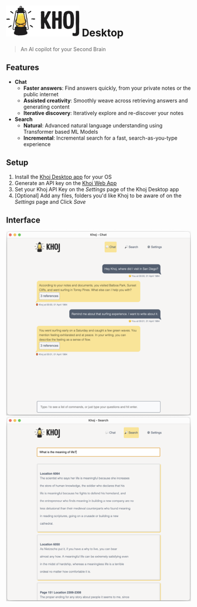 <h1><img src="./assets/khoj-logo-sideways-500.png" width="200" alt="Khoj Logo"> Desktop</h1>

> An AI copilot for your Second Brain

## Features
- **Chat**
  - **Faster answers**: Find answers quickly, from your private notes or the public internet
  - **Assisted creativity**: Smoothly weave across retrieving answers and generating content
  - **Iterative discovery**: Iteratively explore and re-discover your notes
- **Search**
  - **Natural**: Advanced natural language understanding using Transformer based ML Models
  - **Incremental**: Incremental search for a fast, search-as-you-type experience

## Setup

1. Install the [Khoj Desktop app](https://khoj.dev/downloads) for your OS
2. Generate an API key on the [Khoj Web App](https://app.khoj.dev/config#clients)
3. Set your Khoj API Key on the *Settings* page of the Khoj Desktop app
4. [Optional] Add any files, folders you'd like Khoj to be aware of on the *Settings* page and Click *Save*

## Interface
![](./assets/khoj_chat_on_desktop.png ':size=600px')
![](./assets/khoj_search_on_desktop.png ':size=600px')

